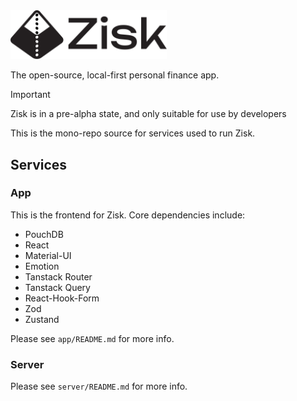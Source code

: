 <picture>
  <source media="(prefers-color-scheme: dark)" srcset="./app/public/images/logo/logo-w.svg">
  <img width="250px" alt="Zisk logo" src="./app/public/images/logo/logo-b.svg">
</picture>

The open-source, local-first personal finance app.

> [!IMPORTANT]
> Zisk is in a pre-alpha state, and only suitable for use by developers
>

This is the mono-repo source for services used to run Zisk.

## Services

### App
This is the frontend for Zisk. Core dependencies include:
 - PouchDB
 - React
 - Material-UI
 - Emotion
 - Tanstack Router
 - Tanstack Query
 - React-Hook-Form
 - Zod
 - Zustand

Please see `app/README.md` for more info.

### Server

Please see `server/README.md` for more info.
